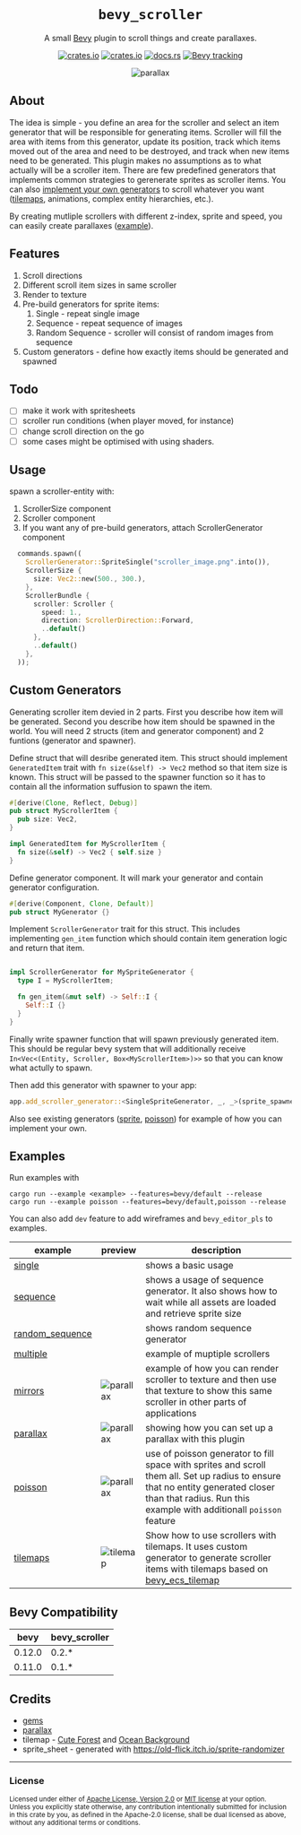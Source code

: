 <div align="center">

# `bevy_scroller`

A small [Bevy](https://github.com/bevyengine/bevy) plugin to scroll things and create parallaxes.

[![crates.io](https://img.shields.io/crates/v/bevy_scroller)](https://crates.io/crates/bevy_scroller)
[![crates.io](https://img.shields.io/crates/d/bevy_scroller)](https://crates.io/crates/bevy_scroller)
[![docs.rs](https://docs.rs/bevy_scroller/badge.svg)](https://docs.rs/bevy_scroller)
[![Bevy tracking](https://img.shields.io/badge/Bevy%20tracking-released%20version-lightblue)](https://github.com/bevyengine/bevy/blob/main/docs/plugins_guidelines.md#main-branch-tracking)

![parallax](assets/examples/parallax.gif)
</div>

## About

The idea is simple - you define an area for the scroller and select an item generator that will be responsible for generating items. Scroller will fill the area with items from this generator, update its position, track which items moved out of the area and need to be destroyed, and track when new items need to be generated. This plugin makes no assumptions as to what actually will be a scroller item. There are few predefined generators that implements common strategies to gerenerate sprites as scroller items. You can also [implement your own generators](#custom-generators) to scroll whatever you want ([tilemaps](#example_tilemap), animations, complex entity hierarchies, etc.).

By creating mutliple scrollers with different z-index, sprite and speed, you can easily create parallaxes ([example](#example_parallax)).

## Features

1. Scroll directions
1. Different scroll item sizes in same scroller
1. Render to texture
1. Pre-build generators for sprite items:
    1. Single - repeat single image
    1. Sequence - repeat sequence of images
    1. Random Sequence - scroller will consist of random images from sequence
1. Custom generators - define how exactly items should be generated and spawned

## Todo

- [ ] make it work with spritesheets
- [ ] scroller run conditions (when player moved, for instance)
- [ ] change scroll direction on the go
- [ ] some cases might be optimised with using shaders.

## Usage

spawn a scroller-entity with:
1. ScrollerSize component
1. Scroller component
1. If you want any of pre-build generators, attach ScrollerGenerator component

```rust
  commands.spawn((
    ScrollerGenerator::SpriteSingle("scroller_image.png".into()),
    ScrollerSize {
      size: Vec2::new(500., 300.),
    },
    ScrollerBundle {
      scroller: Scroller {
        speed: 1.,
        direction: ScrollerDirection::Forward,
        ..default()
      },
      ..default()
    },
  ));
```

## Custom Generators

Generating scroller item devied in 2 parts. First you describe how item will be generated. Second you describe how item should be spawned in the world.
You will need 2 structs (item and generator component) and 2 funtions (generator and spawner).

Define struct that will desribe generated item. This struct should implement `GeneratedItem` trait with `fn size(&self) -> Vec2` method so that item size is known. This struct will be passed to the spawner function so it has to contain all the information suffusion to spawn the item.

```rust
#[derive(Clone, Reflect, Debug)]
pub struct MyScrollerItem {
  pub size: Vec2,
}

impl GeneratedItem for MyScrollerItem {
  fn size(&self) -> Vec2 { self.size }
}
```

Define generator component. It will mark your generator and contain generator configuration.

```rust
#[derive(Component, Clone, Default)]
pub struct MyGenerator {}
```

Implement `ScrollerGenerator` trait for this struct. This includes implementing `gen_item` function which should contain item generation logic and return that item.

```rust

impl ScrollerGenerator for MySpriteGenerator {
  type I = MyScrollerItem;

  fn gen_item(&mut self) -> Self::I {
    Self::I {}
  }
}
```

Finally write spawner function that will spawn previously generated item. This should be regular bevy system that will additionally receive `In<Vec<(Entity, Scroller, Box<MyScrollerItem>)>>` so that you can know what actully to spawn.

Then add this generator with spawner to your app:
```rust
app.add_scroller_generator::<SingleSpriteGenerator, _, _>(sprite_spawner)
```

Also see existing generators ([sprite](src/generators/sprite.rs), [poisson](src/generators/poisson.rs)) for example of how you can implement your own.

## Examples

Run examples with

```
cargo run --example <example> --features=bevy/default --release
cargo run --example poisson --features=bevy/default,poisson --release
```


You can also add `dev` feature to add wireframes and `bevy_editor_pls` to examples.


| example | preview | description |
|----|-----|---------------|
| [single](examples/parallax.rs) | | shows a basic usage |
| [sequence](examples/sequence.rs) | | shows a usage of sequence generator. It also shows how to wait while all assets are loaded and retrieve sprite size |
| [random_sequence](examples/random_sequence.rs) | | shows random sequence generator |
| [multiple](examples/multiple.rs) | | example of muptiple scrollers |
| [mirrors](examples/mirrors.rs) | ![parallax](assets/examples/mirrors.gif) | example of how you can render scroller to texture and then use that texture to show this same scroller in other parts of applications |
| <span id="example_parallax"></span> [parallax](examples/parallax.rs) | ![parallax](assets/examples/parallax.gif) | showing how you can set up a parallax with this plugin |
| [poisson](examples/poisson.rs) | ![parallax](assets/examples/poisson.gif) | use of poisson generator to fill space with sprites and scroll them all. Set up radius to ensure that no entity generated closer than that radius. Run this example with additionall `poisson` feature |
| <span id="example_tilemap"></span> [tilemaps](examples/tilemap.rs) | ![tilemap](assets/examples/tilemap.gif) | Show how to use scrollers with tilemaps. It uses custom generator to generate scroller items with tilemaps based on [bevy_ecs_tilemap](https://github.com/StarArawn/bevy_ecs_tilemap) |

## Bevy Compatibility

| bevy | bevy_scroller |
|-|-
| 0.12.0 | 0.2.* |
| 0.11.0 | 0.1.* |


## Credits

- [gems](https://opengameart.org/content/gems-set-01)
- [parallax](https://ansimuz.itch.io/mountain-dusk-parallax-background)
- tilemap - [Cute Forest](https://aamatniekss.itch.io/free-pixelart-tileset-cute-forest) and [Ocean Background](https://opengameart.org/content/ocean-background)
- sprite_sheet - generated with https://old-flick.itch.io/sprite-randomizer

---
### License
<sup>
Licensed under either of <a href="LICENSE-APACHE">Apache License, Version
2.0</a> or <a href="LICENSE-MIT">MIT license</a> at your option.
</sup>
<br>
<sub>
Unless you explicitly state otherwise, any contribution intentionally submitted
for inclusion in this crate by you, as defined in the Apache-2.0 license, shall
be dual licensed as above, without any additional terms or conditions.
</sub>
